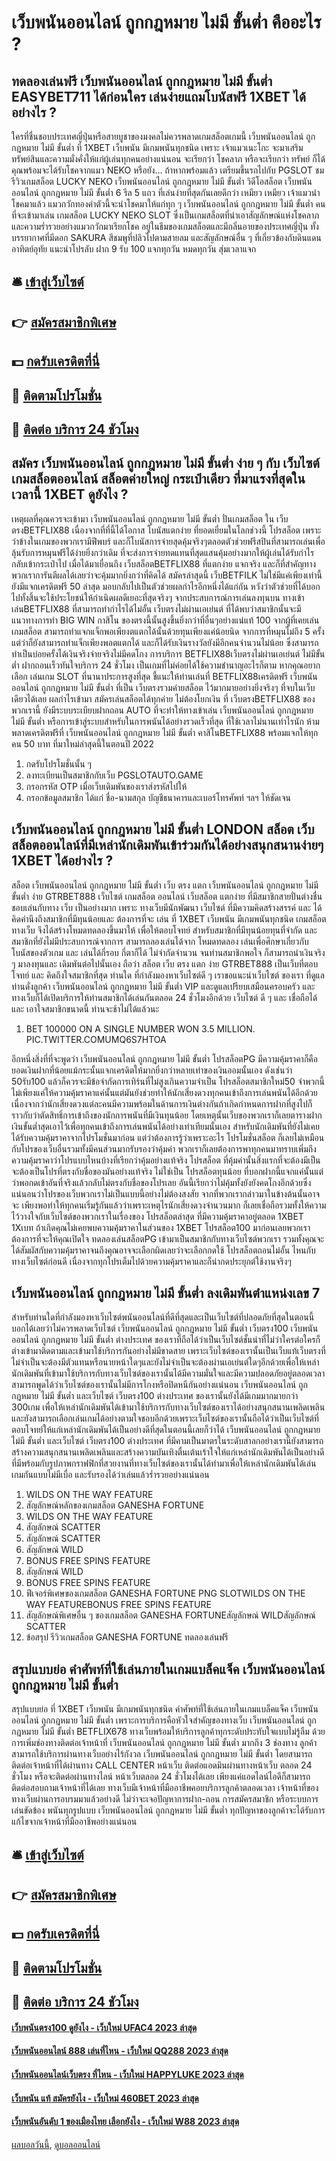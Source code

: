 # เว็บพนันออนไลน์ ถูกกฎหมาย ไม่มี ขั้นต่ำ คืออะไร ?
## ทดลองเล่นฟรี เว็บพนันออนไลน์ ถูกกฎหมาย ไม่มี ขั้นต่ำ EASYBET711 ได้ก่อนใคร เล่นง่ายแถมโบนัสฟรี 1XBET ได้อย่างไร ?
ใครที่ชื่นชอบประเทศญี่ปุ่นหรือสายบูชาของมงคลไม่ควรพลาดเกมสล็อตเกมนี้ เว็บพนันออนไลน์ ถูกกฎหมาย ไม่มี ขั้นต่ำ ที่ 1XBET เว็บพนัน มีเกมพนันทุกชนิด เพราะ เจ้าแมวเนะโกะ จะมาเสริมทรัพย์สินและความมั่งคั่งให้แก่ผู้เล่นทุกคนอย่างแน่นอน จะเรียกว่า โชคลาภ หรือจะเรียกว่า ทรัพย์ ก็ได้ คุณพร้อมจะได้รับโชคจากแมว NEKO หรือยัง… ถ้าหากพร้อมแล้ว เตรียมขึ้นรถไปกับ PGSLOT ชมรีวิวเกมสล็อต LUCKY NEKO เว็บพนันออนไลน์ ถูกกฎหมาย ไม่มี ขั้นต่ำ วิดีโอสล็อต เว็บพนันออนไลน์ ถูกกฎหมาย ไม่มี ขั้นต่ำ 6 รีล 5 แถว ที่เล่นง่ายที่สุดกันเลยดีกว่า
เหมียว เหมียว เจ้าแมวนำโชคมาแล้ว แมวกวักทองคำตัวนี้จะนำโชคมาให้แก่ทุก ๆ เว็บพนันออนไลน์ ถูกกฎหมาย ไม่มี ขั้นต่ำ คนที่จะเข้ามาเล่น เกมสล็อต LUCKY NEKO SLOT ซึ่งเป็นเกมสล็อตที่นำเอาสัญลักษณ์แห่งโชคลาภและความร่ำรวยอย่างแมวกวักมาเรียกโชค อยู่ในธีมของเกมสล็อตและมีกลิ่นอายของประเทศญี่ปุ่น ทั้งบรรยากาศที่มีดอก SAKURA สีชมพูที่ปลิวไปตามสายลม และสัญลักษณ์อื่น ๆ ที่เกี่ยวข้องกับดินแดนอาทิตย์อุทัย
แนะนำโปรลับ ฝาก 9 รับ 100 แจกทุกวัน หมดทุกวัน สุ่มเวลาแจก

## 🛎 [เข้าสู่เว็บไซต์](https://bit.ly/3SdLNi2)
## 👉 [สมัครสมาชิกพิเศษ](https://bit.ly/3SdLNi2)
## 💵 [กดรับเครดิตที่นี่](https://bit.ly/3dyRKHj)
## 👑 [ติดตามโปรโมชั่น](https://bit.ly/3dyRKHj)
## 📱 [ติดต่อ บริการ 24 ชัวโมง](https://bit.ly/3dyRKHj)

## สมัคร เว็บพนันออนไลน์ ถูกกฎหมาย ไม่มี ขั้นต่ำ ง่าย ๆ กับ เว็บไซต์ เกมสล็อตออนไลน์ สล็อตค่ายใหญ่ กระเป๋าเดียว ที่มาแรงที่สุดในเวลานี้ 1XBET ดูยังไง ?
เหตุผลที่คุณควรจะเข้ามา เว็บพนันออนไลน์ ถูกกฎหมาย ไม่มี ขั้นต่ำ ปั่นเกมสล็อต ใน เว็บตรงBETFLIX88 เนื่องจากที่ที่นี้ได้โอกาส โบนัสแตกง่าย ที่ยอดเยี่ยมในโลกช่วงนี้ โปรสล็อต เพราะว่าข้างในเกมของพวกเรามีฟีพบร์ และก็โบนัสการจ่ายสุดคุ้มจริงๆตลอดตัวช่วยฟรีสปินที่สามารถเล่นเพื่อลุ้นรับการหมุนฟรีได้ง่ายยิ่งกว่าเดิม ที่จะส่งการจ่ายทดแทนที่สุดแสนคุ้มอย่างมากให้ผู้เล่นได้รับกำไรกลับเข้ากระเป๋าไป เมื่อได้มาเยื่อนถึง เว็บสล็อตBETFLIX88 ที่แตกง่าย แจกจริง และก็ที่สำคัญทางพวกเราการันตีผลได้เลยว่าจะคุ้มมากยิ่งกว่าที่คิดได้ สมัครล่าสุดนี้ เว็บBETFILK ไม่ใช่มีแค่เพียงเท่านี้ ยังมีแจกเครดิตฟรี 50 ล่าสุด มอบกลับไปเป็นตัวช่วยผลกำไรอีกหนึ่งได้แก่กัน หวังว่าตัวช่วยที่ได้บอกไปทั้งสิ้นจะใช้ประโยชน์ให้กำเนิดผลดีเยอะที่สุดจริงๆ
จากประสบการณ์การเล่นลงทุนบน ทางเข้าเล่นBETFLIX88 ที่สามารถทำกำไรได้ไม่อั้น เว็บตรงไม่ผ่านเอเย่นต์ ที่ได้พบว่าสมาชิกนั้นจะมี แนวทางการทำ BIG WIN กาสิโน ของตรงนี้นั้นสูงขึ้นยิ่งกว่าที่อื่นๆอย่างแน่แท้ 100 จากผู้ที่เคยเล่น เกมสล็อต สามารถทำแจกแจ็กพอเพียงตแตกได้นั้นด้วยทุนเพียงแค่น้อยนิด จากการที่หมุนไม่ถึง 5 ครั้ง แต่ว่าก็ยังสามารถทำแจ็กเพียงพอตแตกได้ และก็ได้รับเงินรางวัลยังมีอีกคนจำนวนไม่น้อย ซึ่งสามารถทำเป็นบ่อยครั้งได้เงินจริงจ่ายจริงไม่มีคดโกง การบริการ BETFLIX88เว็บตรงไม่ผ่านเอเย่นต์ ไม่มีขั้นต่ำ ฝากถอนเร็วทันใจบริการ 24 ชั่วโมง เป็นเกมที่ไม่ค่อยได้ใช้ความชำนาญอะไรก็ตาม
หากคุณอยากเลือก เล่นเกม SLOT ที่นานาประการสูงที่สุด ชี้แนะให้ท่านเล่นที่ BETFLIX88เครดิตฟรี เว็บพนันออนไลน์ ถูกกฎหมาย ไม่มี ขั้นต่ำ ที่เป็น เว็บตรงรวมค่ายสล็อต ไว้มากมายอย่างยิ่งจริงๆ ที่จบในเว็บเดียวได้เลย ผลกำไรเข้ามา สมัครเล่นสล็อตได้ทุกค่าย ไม่ต้องโยกเงิน ที่ เว็บตรงBETFLIX88 ของพวกเรานี้ ยังมีระบบระเบียบฝากถอน AUTO ที่จะทำให้ทางเข้าเล่น เว็บพนันออนไลน์ ถูกกฎหมาย ไม่มี ขั้นต่ำ หรือการเข้าสู่ระบบสำหรับในการพนันได้อย่างรวดเร็วที่สุด ที่ใช้เวลาไม่นานเท่าไรนัก ห้ามพลาดเครดิตฟรีที่ เว็บพนันออนไลน์ ถูกกฎหมาย ไม่มี ขั้นต่ำ คาสิโนBETFLIX88 พร้อมแจกให้ทุกคน 50 บาท ที่มาใหม่ล่าสุดนี้ในตอนปี 2022
1. กดรับโปรโมชั่นนั้น ๆ
2. ลงทะเบียนเป็นสมาชิกกับเว็บ PGSLOTAUTO.GAME
3. กรอกรหัส OTP เมื่อเว็บเดิมพันของเราส่งรหัสไปให้
4. กรอกข้อมูลสมาชิก ได้แก่ ชื่อ-นามสกุล บัญชีธนาคารและเบอร์โทรศัพท์ ฯลฯ ให้ชัดเจน

## เว็บพนันออนไลน์ ถูกกฎหมาย ไม่มี ขั้นต่ำ LONDON สล็อต เว็บสล็อตออนไลน์ที่มีเหล่านักเดิมพันเข้าร่วมกันได้อย่างสนุกสนานง่ายๆ 1XBET ได้อย่างไร ?
สล็อต เว็บพนันออนไลน์ ถูกกฎหมาย ไม่มี ขั้นต่ำ เว็บ ตรง แตก เว็บพนันออนไลน์ ถูกกฎหมาย ไม่มี ขั้นต่ำ ง่าย GTRBET888 เว็บไซต์ เกมสล็อต ออนไลน์ เว็บสล็อต แตกง่าย ที่มีสมาชิกสายปั่นต่างชื่นชอบเล่นกับทาง เว็บ เป็นอย่างมาก เพราะ ทางเว็บมีนักพัฒนา เว็บไซต์ ที่มีความคิดสร้างสรรค์ และ ได้คิดคำนึงถึงสมาชิกที่มีทุนน้อยและ ต้องการที่จะ เล่น ที่ 1XBET เว็บพนัน มีเกมพนันทุกชนิด เกมสล็อต ทางเว็บ จึงได้สร้างโหมดทดลองขึ้นมาให้ เพื่อให้ตอบโจทย์ สำหรับสมาชิกที่มีทุนน้อยทุนที่จำกัด และ สมาชิกที่ยังไม่มีประสบการณ์จากการ สามารถลองเล่นได้จาก โหมดทดลอง เล่นเพื่อศึกษาเกี่ยวกับโบนัสของตัวเกม และ เล่นได้กี่รอบ กี่ตาก็ได้ ไม่จำกัดจำนวน จนท่านสมาชิกพอใจ ก็สามารถนำเงินจริง ๆ มาลงทุนและ เดิมพันต่อไปนั้นเอง ถือว่า สล็อต เว็บ ตรง แตก ง่าย GTRBET888 เป็นเว็บที่ตอบโจทย์ และ คิดถึงใจสมาชิกที่สุด ท่านใด ที่กำลังมองหาเว็บไซต์ดี ๆ เราขอแนะนำเว็บไซต์ ของเรา ที่ดูแลท่านดั่งลูกค้า เว็บพนันออนไลน์ ถูกกฎหมาย ไม่มี ขั้นต่ำ VIP และดูแลเปรียบเสมือนครอบครัว และ ทางเว็บก็ได้เปิดบริการให้ท่านสมาชิกได้เล่นกันตลอด 24 ชั่วโมงอีกด้วย เว็บไซต์ ดี ๆ และ เชื่อถือได้ และ เอาใจสมาชิกขนาดนี้ ท่านจะช้าไม่ได้แล้วนะ
1. BET 100000 ON A SINGLE NUMBER WON 3.5 MILLION. PIC.TWITTER.COMUMQ6S7HTOA

อีกหนึ่งสิ่งที่ที่จะพูดว่า เว็บพนันออนไลน์ ถูกกฎหมาย ไม่มี ขั้นต่ำ โปรสล็อตPG มีความคุ้มราคาก็คือยอดเงินฝากที่น้อยแม้กระนั้นแจกเครดิตให้มากยิ่งกว่าหลายเท่าของเงินออมนั้นเอง ดังเช่นว่า 50รับ100 แล้วก็ควรจะมีข้อจำกัดการเทิร์นที่ไม่สูงเกินความจำเป็น โปรสล็อตสมาชิกใหม่50 จำพวกนี้ไม่เพียงแค่ให้ความคุ้มราคาแค่นั้นแต่มันยังช่วยทำให้นักเสี่ยงดวงทุกคนเข้าถึงการเล่นพนันได้อีกด้วย เนื่องจากว่านักเสี่ยงดวงแต่ละคนมีความพร้อมในด้านการเงินต่างกันถ้าเกิดกำหนดการฝากที่สูงไปก็ราวกับว่าตัดสิทธิ์การเข้าถึงของนักการพนันที่มีเงินทุนน้อย โดยเหตุนั้นเว็บของพวกเราก็เลยตารางฝากเงินขั้นต่ำสุดเอาไว้เพื่อทุกคนเข้าถึงการเล่นพนันได้อย่างเท่าเทียมนั้นเอง
สำหรับนักเดิมพันที่ยังไม่เคยได้รับความคุ้มราคาจากโปรโมชั่นมาก่อน แต่ว่าต้องการรู้ว่าเพราะอะไร โปรโมชั่นสล็อต ก็เลยไม่เหมือนกับโปรของเว็บอื่นรวมทั้งมีคนส่วนมากรับรองว่าคุ้มค่า พวกเราก็เลยต้องการพาทุกคนมาทราบเพิ่มถึงความคุ้มราคาว่าโปรแบบไหนบ้างที่เรียกว่าคุ้มอย่างแท้จริง โปรสล็อต ที่คุ้มค่านั้นสิ่งแรกที่จะต้องมีเป็นจะต้องเป็นโปรที่ตรงกับชื่อของมันอย่างแท้จริง ไม่ใช่เป็น โปรสล็อตทุนน้อย ที่บอกฝากนี้แจกแค่นั้นแต่ว่าพอกดเข้าอันที่จริงแล้วกลับไม่ตรงกับชื่อของโปรเลย อันนี้เรียกว่าไม่คุ้มทั้งยังยังคดโกงอีกด้วยซึ่งแน่นอนว่าโปรของเว็บพวกเราไม่เป็นแบบนี้อย่างไม่ต้องสงสัย
จากที่พวกเรากล่าวมาในข้างต้นนั้นอาจจะ เพียงพอทำให้ทุกคนเริ่มรู้กันแล้วว่าเพราะเหตุไรนักเสี่ยงดวงจำนวนมาก ก็เลยเชื่อถือรวมทั้งให้ความไว้วางใจกับเว็บไซต์ของพวกเราในเรื่องของ โปรสล็อตล่าสุด ที่มีความคุ้มราคาอยู่ตลอด 1XBET 1Xเบท ถ้าเกิดคุณไม่เคยพบความคุ้มราคาในส่วนของ 1XBET โปรสล็อต100 มาก่อนเลยพวกเราต้องการที่จะให้คุณเปิดใจ ทดลองเล่นสล็อตPG เข้ามาเป็นสมาชิกกับทางเว็บไซต์พวกเรา รวมทั้งคุณจะได้สัมผัสกับความคุ้มราคาจนถึงคุณอาจจะเลือกผิดเลยว่าจะเลือกกดใช้ โปรสล็อตถอนไม่อั้น ไหนกับทางเว็บไซต์ก่อนดี เนื่องจากทุกโปรเต็มไปด้วยความคุ้มราคาและก็น่ากดประยุกต์ใช้งานจริงๆ

## เว็บพนันออนไลน์ ถูกกฎหมาย ไม่มี ขั้นต่ำ ลงเดิมพันตำแหน่งเลข 7
สำหรับท่านใดที่กำลังมองหาเว็บไซต์พนันออนไลน์ที่ดีที่สุดและเป็นเว็บไซต์ที่ปลอดภัยที่สุดในตอนนี้บอกได้เลยว่าไม่ควรพลาดเว็บไซต์ เว็บพนันออนไลน์ ถูกกฎหมาย ไม่มี ขั้นต่ำ เว็บตรง100 เว็บพนันออนไลน์ ถูกกฎหมาย ไม่มี ขั้นต่ำ ต่างประเทศ ของเราที่ถือได้ว่าเป็นเว็บไซต์ชั้นนำที่ไม่ว่าใครต่อใครก็ต่างเข้ามาติดตามและเข้ามาใช้บริการกันอย่างไม่มีขาดสาย เพราะเว็บไซต์ของเรานั้นเป็นเว็บแท้เว็บตรงที่ไม่จำเป็นจะต้องมีตัวแทนหรือนายหน้าใดๆและยังไม่จำเป็นจะต้องผ่านเอเย่นต์ใดๆอีกด้วยเพื่อให้เหล่านักเดิมพันที่เข้ามาใช้บริการกับทางเว็บไซต์ของเรานั้นได้มีความมั่นใจและมีความปลอดภัยอยู่ตลอดเวลา สามารถพูดได้ว่าเว็บไซต์ของเรานั้นไม่มีการโกงหรือปิดหนีกันอย่างแน่นอน เว็บพนันออนไลน์ ถูกกฎหมาย ไม่มี ขั้นต่ำ และเว็บไซต์ เว็บตรง100 ต่างประเทศ ของเรานั้นยังได้มีเกมมากมายกว่า 300เกม เพื่อให้เหล่านักเดิมพันได้เข้ามาใช้บริการกับทางเว็บไซต์ของเราได้อย่างสนุกสนานเพลิดเพลินและยังสามารถเลือกเล่นเกมได้อย่างตามใจชอบอีกด้วยเพราะเว็บไซต์ของเรานั้นถือได้ว่าเป็นเว็บไซต์ที่ตอบโจทย์ให้แก่เหล่านักเดิมพันได้เป็นอย่างดีที่สุดในตอนนี้เลยก็ว่าได้ เว็บพนันออนไลน์ ถูกกฎหมาย ไม่มี ขั้นต่ำ และเว็บไซต์ เว็บตรง100 ต่างประเทศ ที่มีคามเป็นมาตรในระดับสาลกอย่างเรานี้ยังสามารถสร้างความสนุกสนานเพลิดเพลินและสร้างความบันเทิงตื่นเต้นเร้าใจให้แก่เหล่านักเดิมพันได้เป็นอย่างดี ที่มีพร้อมกับรูปภาพกราฟฟิกที่สวยงานที่ทางเว็บไซต์ของเรานั้นได้ทำมาเพื่อให้เหล่านักเดิมพันได้เล่นเกมกันแบบไม่มีเบื่อ และรับรองได้ว่าเล่นแล้วร่ำรวยอย่างแน่นอน
1. WILDS ON THE WAY FEATURE
2. สัญลักษณ์หลักของเกมสล็อต GANESHA FORTUNE
3. WILDS ON THE WAY FEATURE
4. สัญลักษณ์ SCATTER
5. สัญลักษณ์ SCATTER
6. สัญลักษณ์ WILD
7. BONUS FREE SPINS FEATURE
8. สัญลักษณ์ WILD
9. BONUS FREE SPINS FEATURE
10. ฟีเจอร์พิเศษของเกมสล็อต GANESHA FORTUNE PNG SLOTWILDS ON THE WAY FEATUREBONUS FREE SPINS FEATURE
11. สัญลักษณ์พิเศษอื่น ๆ ของเกมสล็อต GANESHA FORTUNEสัญลักษณ์ WILDสัญลักษณ์ SCATTER
12. ข้อสรุป รีวิวเกมสล็อต GANESHA FORTUNE ทดลองเล่นฟรี

## สรุปแบบย่อ คำศัพท์ที่ใช้เล่นภายในเกมแบล็คแจ็ค เว็บพนันออนไลน์ ถูกกฎหมาย ไม่มี ขั้นต่ำ
สรุปแบบย่อ ที่ 1XBET เว็บพนัน มีเกมพนันทุกชนิด คำศัพท์ที่ใช้เล่นภายในเกมแบล็คแจ็ค เว็บพนันออนไลน์ ถูกกฎหมาย ไม่มี ขั้นต่ำ เพราะการบริการคือหัวใจสำคัญของทางเว็บ เว็บพนันออนไลน์ ถูกกฎหมาย ไม่มี ขั้นต่ำ BETFLIX678 ทางเว็บพร้อมให้บริการลูกค้าทุกระดับประทับใจแบบไม่รู้ลืม ด้วยการเพิ่มช่องทางติดต่อเจ้าหน้าที่ เว็บพนันออนไลน์ ถูกกฎหมาย ไม่มี ขั้นต่ำ มากถึง 3 ช่องทาง ลูกค้าสามารถใช้บริการผ่านทางเว็บอย่างไร้กังวล เว็บพนันออนไลน์ ถูกกฎหมาย ไม่มี ขั้นต่ำ โดยสามารถติดต่อเจ้าหน้าที่ได้ผ่านทาง CALL CENTER หน้าเว็บ ติดต่อแอดมินผ่านทางหน้าเว็บ ตลอด 24 ชั่วโมง หรือจะติดต่อผ่านทางไลน์ หน้าเว็บตลอด 24 ชั่วโมงได้เลย เพียงแค่แอดไลน์ไอดีก็สามารถติดต่อสอบถามเจ้าหน้าที่ได้เลย ทางเว็บมีเจ้าหน้าที่มืออาชีพคอยบริการลูกค้าตลอดเวลา เจ้าหน้าที่ของทางเว็บผ่านการอบรมมาแล้วอย่างดี ไม่ว่าจะเจอปัญหาการฝาก-ถอน การสมัครสมาชิก หรือระบบการเล่นขัดข้อง พนันทุกรูปแบบ เว็บพนันออนไลน์ ถูกกฎหมาย ไม่มี ขั้นต่ำ ทุกปัญหาของลูกค้าจะได้รับการแก้ไขจากเจ้าหน้าที่มืออาชีพอย่างแน่นอน

## 🛎 [เข้าสู่เว็บไซต์](https://bit.ly/3SdLNi2)
## 👉 [สมัครสมาชิกพิเศษ](https://bit.ly/3SdLNi2)
## 💵 [กดรับเครดิตที่นี่](https://bit.ly/3dyRKHj)
## 👑 [ติดตามโปรโมชั่น](https://bit.ly/3dyRKHj)
## 📱 [ติดต่อ บริการ 24 ชัวโมง](https://bit.ly/3dyRKHj)

#### [เว็บพนันตรง100 ดูยังไง - เว็บใหม่ UFAC4 2023 ล่าสุด](https://atom.io/themes/เว็บพนันตรง100%20ดูยังไง%20-%20เว็บใหม่%20ufac4%202023%20ล่าสุด)
#### [เว็บพนันออนไลน์ 888 เล่นที่ไหน - เว็บใหม่ QQ288 2023 ล่าสุด](https://atom.io/themes/เว็บพนันออนไลน์%20888%20เล่นที่ไหน%20-%20เว็บใหม่%20qq288%202023%20ล่าสุด)
#### [เว็บพนันออนไลน์เว็บตรง ที่ไหน - เว็บใหม่ HAPPYLUKE 2023 ล่าสุด](https://atom.io/themes/เว็บพนันออนไลน์เว็บตรง%20ที่ไหน%20-%20เว็บใหม่%20happyluke%202023%20ล่าสุด)
#### [เว็บพนัน แท้ สมัครยังไง - เว็บใหม่ 460BET 2023 ล่าสุด](https://atom.io/themes/เว็บพนัน%20แท้%20สมัครยังไง%20-%20เว็บใหม่%20460bet%202023%20ล่าสุด)
#### [เว็บพนันอันดับ 1 ของเมืองไทย เลือกยังไง - เว็บใหม่ W88 2023 ล่าสุด](https://atom.io/themes/เว็บพนันอันดับ%201%20ของเมืองไทย%20เลือกยังไง%20-%20เว็บใหม่%20w88%202023%20ล่าสุด)

[ผลบอลวันนี้](https://siamsport.tv "ผลบอลวันนี้"), [ดูบอลออนไลน์](https://siamsport.tv/ดูบอลสด "ดูบอลออนไลน์")